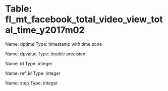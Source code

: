 Table: fl_mt_facebook_total_video_view_total_time_y2017m02
==========================================================

Name: dptime
Type: timestamp with time zone

Name: dpvalue
Type: double precision

Name: id
Type: integer

Name: ref_id
Type: integer

Name: step
Type: integer

